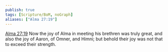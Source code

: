 ```yaml
---
publish: true
tags: [Scripture/BoM, noGraph]
aliases: ["Alma 27:19"]
---
```

[Alma 27:19](https://churchofjesuschrist.org/study/scriptures/bofm/alma/27?lang=eng&id=p19#p19) Now the joy of Alma in meeting his brethren was truly great, and also the joy of Aaron, of Omner, and Himni; but behold their joy was not that to exceed their strength.
